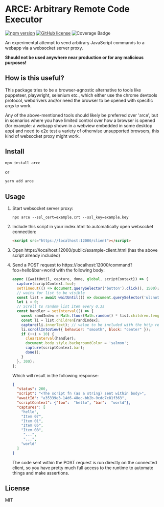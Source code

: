 ARCE: Arbitrary Remote Code Executor
=======================

[![npm version](https://badge.fury.io/js/arce.svg)](https://badge.fury.io/js/arce)
[![GitHub license](https://img.shields.io/github/license/andreas-schoch/arce.svg)](https://github.com/andreas-schoch/arce/blob/main/LICENSE)
![Coverage Badge](https://img.shields.io/endpoint?url=https://gist.githubusercontent.com/andreas-schoch/e7afe8a31c8fde66fc11902f7aad7792/raw/arce__heads_main.json)

An experimental attempt to send arbitrary JavaScript commands to a webapp via a websocket server proxy.

**Should not be used anywhere near production or for any malicious purposes!**

## How is this useful?

This package tries to be a browser-agnostic alternative to tools like puppeteer, playwright, selenium etc.,
which either use the chrome devtools protocol, webdrivers and/or need the browser to be opened with specific args to
work.

Any of the above-mentioned tools should likely be preferred over 'arce', but in scenarios where you have limited
control over how a browser is opened (for example: a webapp shown in a webview embedded in some desktop app) and need to
e2e test a variety of otherwise unsupported browsers, this kind of websocket proxy might work.

## Install

```bash
npm install arce
```

or

```bash
yarn add arce
```

## Usage

1. Start websocket server proxy:
   ```shell
   npx arce --ssl_cert=example.crt --ssl_key=example.key
   ```

2. Include this script in your index.html to automatically open websocket connection:
   ```html
   <script src="https://localhost:12000/client"></script>
   ```
3. Open https://localhost:12000/public/example-client.html (has the above script already included)
4. Send a POST request to https://localhost:12000/command?foo=hello&bar=world with the following body:
   ```javascript
   async ({waitUntil, capture, done, global, scriptContext}) => {
     capture(scriptContext.foo);
     setTimeout(() => document.querySelector('button').click(), 1500);
     // waits for list to be visible
     const list = await waitUntil(() => document.querySelector('ul:not(.hidden)'));
     let i = 0;
     // Scroll to random list item every 0.3s
     const handler = setInterval(() => {
       const randIndex = Math.floor(Math.random() * list.children.length);
       const li = list.children[randIndex];
       capture(li.innerText); // value to be included with the http response
       li.scrollIntoView({ behavior: "smooth", block: "center" });
       if (++i > 10) {
         clearInterval(handler);
         document.body.style.backgroundColor = 'salmon';
         capture(scriptContext.bar);
         done();
       }
     }, 300);
   };
   ```
   Which will result in the following response:
   ```json
   {
     "status": 200,
     "script": "<The script fn (as a string) sent within body>",
     "awaitId": "a35339e3-14d6-48ec-bb2b-0cdc7c81f363",
     "scriptContext": {"foo":  "hello", "bar":  "world"},
     "captures": [
       "hello",
       "Item 07",
       "Item 01",
       "Item 05",
       "Item 08",
        "...",
        "...",
       "world"
     ]
   }
   ```
   The code sent within the POST request is run directly on the connected client, so you have pretty much full access
   to the runtime to automate things and make assertions.

## License

MIT
